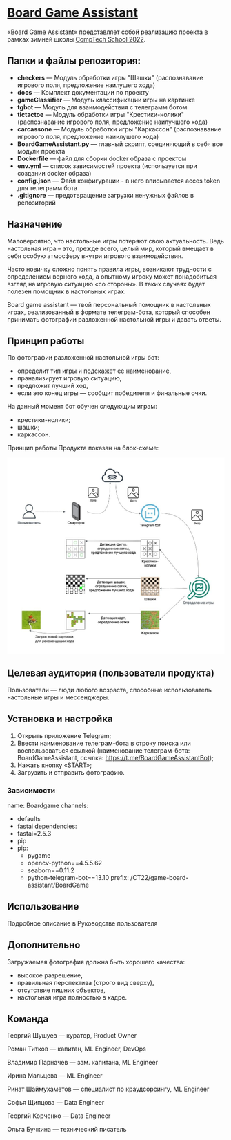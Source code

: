 # [Board Game Assistant](https://t.me/BoardGameAssistantBot)

«Board Game Assistant» представляет собой реализацию проекта в рамках зимней школы [CompTech School 2022](https://comptechschool.com/).

## Папки и файлы репозитория:

- **checkers** — Модуль обработки игры "Шашки" (распознавание игрового поля, предложение наилушего хода)
- **docs** — Комплект документации по проекту
- **gameClassifier** — Модуль классификации игры на картинке
- **tgbot** — Модуль для взаимодействия с телеграмм ботом
- **tictactoe** — Модуль обработки игры "Крестики-нолики" (распознавание игрового поля, предложение наилучшего хода)
- **carcassone** — Модуль обработки игры "Каркассон" (распознавание игрового поля, предложение наиилушего хода)
- **BoardGameAssistant.py** — главный скрипт, соединяющий в себя все модули проекта
- **Dockerfile** — файл для сборки docker образа с проектом
- **env.yml** — список зависимостей проекта (используется при создании docker образа)
- **config.json** — Файл конфигурации - в него вписывается acces token для телеграмм бота
- **.gitignore** — предотвращение загрузки ненужных файлов в репозиторий

## Назначение

Маловероятно, что настольные игры потеряют свою актуальность. Ведь настольная игра – это, прежде всего, целый мир, который вмещает в себя особую атмосферу внутри игрового взаимодействия.

Часто новичку сложно понять правила игры, возникают трудности с определением верного хода, а опытному игроку может понадобиться взгляд на игровую ситуацию «со стороны». В таких случаях будет полезен помощник в настольных играх.

Board game assistant — твой персональный помощник в настольных играх, реализованный в формате телеграм-бота, который способен принимать фотографии разложенной настольной игры и давать ответы.

## Принцип работы

По фотографии разложенной настольной игры бот:

- определит тип игры и подскажет ее наименование,
- пранализирует игровую ситуацию,
- предложит лучший ход,
- если это конец игры — сообщит победителя и финальные очки.

На данный момент бот обучен следующим играм:

- крестики-нолики;
- шашки;
- каркассон.

Принцип работы Продукта показан на блок-схеме:

![This is an image](https://github.com/comptech-winter-school/board-game-assistant/blob/main/docs/principle%20of%20operation.jpg)

## Целевая аудитория (пользователи продукта)

Пользователи — люди любого возраста, способные использователь настольные игры и мессенджеры.

## Установка и настройка

1. Открыть приложение Telegram;
2. Ввести наименование телеграм-бота в строку поиска или воспользоваться ссылкой (наименование телеграм-бота: BoardGameAssistant, ссылка: https://t.me/BoardGameAssistantBot);
3. Нажать кнопку «START»;
4. Загрузить и отправить фотографию.

### Зависимости

name: Boardgame
channels:
  - defaults
  - fastai
dependencies:
  - fastai=2.5.3
  - pip
  - pip:
    - pygame
    - opencv-python==4.5.5.62
    - seaborn==0.11.2
    - python-telegram-bot==13.10
prefix: /CT22/game-board-assistant/BoardGame

## Использование

Подробное описание в Руководстве пользователя

## Дополнительно

Загружаемая фотография должна быть хорошего качества:
- высокое разрешение, 
- правильная перспектива (строго вид сверху), 
- отсутствие лишних объектов, 
- настольная игра полностью в кадре.

## Команда

Георгий Шушуев — куратор, Product Owner

Роман Титков — капитан, ML Engineer, DevOps

Владимир Парначев — зам. капитана, ML Engineer

Ирина Мальцева — ML Engineer

Ринат Шаймухаметов — специалист по краудсорсингу, ML Engineer

Софья Щипцова — Data Engineer

Георгий Корченко — Data Engineer

Ольга Бучкина — технический писатель
